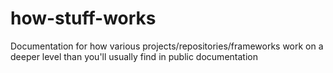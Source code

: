 # how-stuff-works
Documentation for how various projects/repositories/frameworks work on a deeper level than you'll usually find in public documentation
